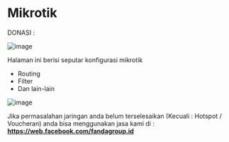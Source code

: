 # Mikrotik

DONASI :


![image](https://user-images.githubusercontent.com/94752371/166851078-7768997c-42dd-4cdf-b094-8fb590107a47.png)

Halaman ini berisi seputar konfigurasi mikrotik 

* Routing
* Filter
* Dan lain-lain

![image](https://user-images.githubusercontent.com/94752371/162590374-68a2ac63-bc35-489e-b081-6a6f30f1cb38.png)

Jika permasalahan jaringan anda belum terselesaikan (Kecuali : Hotspot / Voucheran) anda bisa menggunakan jasa kami di : **https://web.facebook.com/fandagroup.id**
